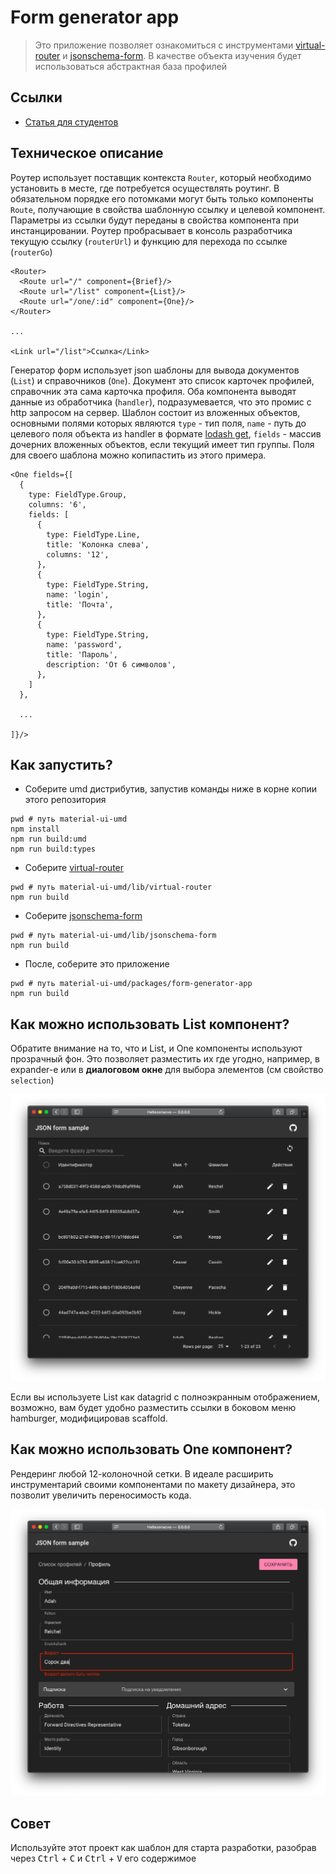# Form generator app

> Это приложение позволяет ознакомиться с инструментами [virtual-router](../../lib/virtual-router) и [jsonschema-form](../../lib/jsonschema-form). В качестве объекта изучения будет использоваться абстрактная база профилей

## Ссылки

 - [Статья для студентов](./STUDENTS.md)

## Техническое описание

Роутер использует поставщик контекста `Router`, который необходимо установить в месте, где потребуется осуществлять роутинг. В обязательном порядке его потомками могут быть только компоненты `Route`, получающие в свойства шаблонную ссылку и целевой компонент. Параметры из ссылки будут переданы в свойства компонента при инстанцировании. Роутер пробрасывает в консоль разработчика текущую ссылку (`routerUrl`) и функцию для перехода по ссылке (`routerGo`)

```
<Router>
  <Route url="/" component={Brief}/>
  <Route url="/list" component={List}/>
  <Route url="/one/:id" component={One}/>
</Router>

...

<Link url="/list">Cсылка</Link>

```

Генератор форм использует json шаблоны для вывода документов (`List`) и справочников (`One`). Документ это список карточек профилей, справочник эта сама карточка профиля. Оба компонента выводят данные из обработчика (`handler`), подразумевается, что это промис с http запросом на сервер. Шаблон состоит из вложенных объектов, основными полями которых являются `type` - тип поля, `name` - путь до целевого поля объекта из handler в формате [lodash get](https://lodash.com/docs/#get), `fields` - массив дочерних вложенных объектов, если текущий имеет тип группы. Поля для своего шаблона можно копипастить из этого примера.

```
<One fields={[
  {
    type: FieldType.Group,
    columns: '6',
    fields: [
      {
        type: FieldType.Line,
        title: 'Колонка слева',
        columns: '12',
      },
      {
        type: FieldType.String,
        name: 'login',
        title: 'Почта',
      },
      {
        type: FieldType.String,
        name: 'password',
        title: 'Пароль',
        description: 'От 6 символов',
      },
    ]
  },

  ...

]}/>
```

## Как запустить?

 - Соберите umd дистрибутив, запустив команды ниже в корне копии этого репозитория

```
pwd # путь material-ui-umd
npm install
npm run build:umd
npm run build:types
```

 - Соберите [virtual-router](../../lib/virtual-router)

```
pwd # путь material-ui-umd/lib/virtual-router
npm run build
```

 - Соберите [jsonschema-form](../../lib/jsonschema-form)

```
pwd # путь material-ui-umd/lib/jsonschema-form
npm run build
```

 - После, соберите это приложение

```
pwd # путь material-ui-umd/packages/form-generator-app
npm run build
```

## Как можно использовать List компонент?

Обратите внимание на то, что и List, и One компоненты используют прозрачный фон. Это позволяет разместить их где угодно, например, в expander-е или в **диалоговом окне** для выбора элементов (см свойство `selection`)

![List компонент](./assets/img/list.png)

Если вы используете List как datagrid с полноэкранным отображением, возможно, вам будет удобно разместить ссылки в боковом меню hamburger, модифицировав scaffold.

## Как можно использовать One компонент?

Рендеринг любой 12-колоночной сетки. В идеале расширить инструментарий своими компонентами по макету дизайнера, это позволит увеличить переносимость кода.

![One компонент](./assets/img/one.png)

## Совет

Используйте этот проект как шаблон для старта разработки, разобрав через <kbd>Ctrl</kbd> + <kbd>C</kbd> и <kbd>Ctrl</kbd> + <kbd>V</kbd> его содержимое

